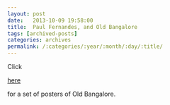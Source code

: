 ```yaml
---
layout: post
date:	2013-10-09 19:58:00
title:  Paul Fernandes, and Old Bangalore
tags: [archived-posts]
categories: archives
permalink: /:categories/:year/:month/:day/:title/
---
```

Click

<a href="http://www.flickr.com/photos/paul-fernandes/sets/72157629354105429/"> here </a>

for a set of posters of Old Bangalore.
